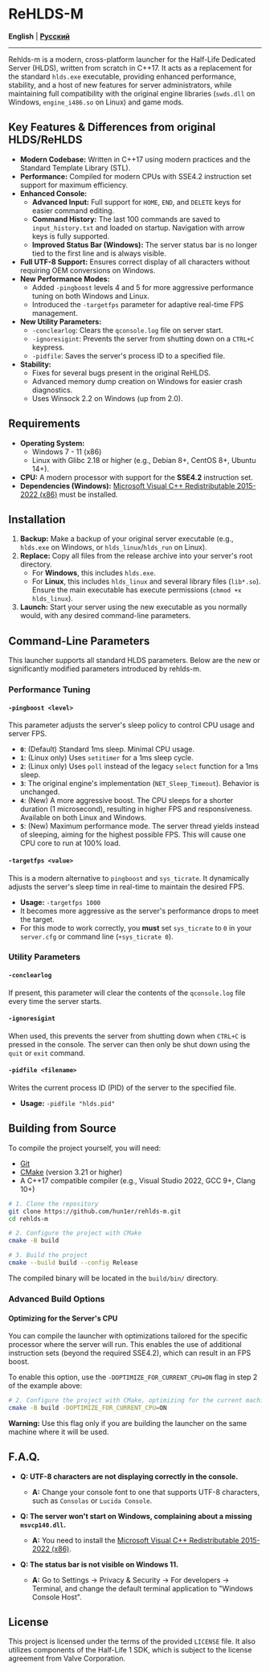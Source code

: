 # ReHLDS-M

**English** | **[Русский](https://github.com/hun1er/rehlds-m/blob/main/README.ru.md)**

---

Rehlds-m is a modern, cross-platform launcher for the Half-Life Dedicated Server (HLDS), written from scratch in C++17. It acts as a replacement for the standard `hlds.exe` executable, providing enhanced performance, stability, and a host of new features for server administrators, while maintaining full compatibility with the original engine libraries (`swds.dll` on Windows, `engine_i486.so` on Linux) and game mods.

## Key Features & Differences from original HLDS/ReHLDS

- **Modern Codebase:** Written in C++17 using modern practices and the Standard Template Library (STL).
- **Performance:** Compiled for modern CPUs with SSE4.2 instruction set support for maximum efficiency.
- **Enhanced Console:**
  - **Advanced Input:** Full support for `HOME`, `END`, and `DELETE` keys for easier command editing.
  - **Command History:** The last 100 commands are saved to `input_history.txt` and loaded on startup. Navigation with arrow keys is fully supported.
  - **Improved Status Bar (Windows):** The server status bar is no longer tied to the first line and is always visible.
- **Full UTF-8 Support:** Ensures correct display of all characters without requiring OEM conversions on Windows.
- **New Performance Modes:**
  - Added `-pingboost` levels 4 and 5 for more aggressive performance tuning on both Windows and Linux.
  - Introduced the `-targetfps` parameter for adaptive real-time FPS management.
- **New Utility Parameters:**
  - `-conclearlog`: Clears the `qconsole.log` file on server start.
  - `-ignoresigint`: Prevents the server from shutting down on a `CTRL+C` keypress.
  - `-pidfile`: Saves the server's process ID to a specified file.
- **Stability:**
  - Fixes for several bugs present in the original ReHLDS.
  - Advanced memory dump creation on Windows for easier crash diagnostics.
  - Uses Winsock 2.2 on Windows (up from 2.0).

## Requirements

- **Operating System:**
  - Windows 7 - 11 (x86)
  - Linux with Glibc 2.18 or higher (e.g., Debian 8+, CentOS 8+, Ubuntu 14+).
- **CPU:** A modern processor with support for the **SSE4.2** instruction set.
- **Dependencies (Windows):** [Microsoft Visual C++ Redistributable 2015-2022 (x86)](https://aka.ms/vs/17/release/vc_redist.x86.exe) must be installed.

## Installation

1.  **Backup:** Make a backup of your original server executable (e.g., `hlds.exe` on Windows, or `hlds_linux`/`hlds_run` on Linux).
2.  **Replace:** Copy all files from the release archive into your server's root directory.
    -   For **Windows**, this includes `hlds.exe`.
    -   For **Linux**, this includes `hlds_linux` and several library files (`lib*.so`). Ensure the main executable has execute permissions (`chmod +x hlds_linux`).
3.  **Launch:** Start your server using the new executable as you normally would, with any desired command-line parameters.

## Command-Line Parameters

This launcher supports all standard HLDS parameters. Below are the new or significantly modified parameters introduced by rehlds-m.

### Performance Tuning

#### `-pingboost <level>`

This parameter adjusts the server's sleep policy to control CPU usage and server FPS.

-   **`0`**: (Default) Standard 1ms sleep. Minimal CPU usage.
-   **`1`**: (Linux only) Uses `setitimer` for a 1ms sleep cycle.
-   **`2`**: (Linux only) Uses `poll` instead of the legacy `select` function for a 1ms sleep.
-   **`3`**: The original engine's implementation (`NET_Sleep_Timeout`). Behavior is unchanged.
-   **`4`**: (New) A more aggressive boost. The CPU sleeps for a shorter duration (1 microsecond), resulting in higher FPS and responsiveness. Available on both Linux and Windows.
-   **`5`**: (New) Maximum performance mode. The server thread yields instead of sleeping, aiming for the highest possible FPS. This will cause one CPU core to run at 100% load.

#### `-targetfps <value>`

This is a modern alternative to `pingboost` and `sys_ticrate`. It dynamically adjusts the server's sleep time in real-time to maintain the desired FPS.

-   **Usage:** `-targetfps 1000`
-   It becomes more aggressive as the server's performance drops to meet the target.
-   For this mode to work correctly, you **must** set `sys_ticrate` to `0` in your `server.cfg` or command line (`+sys_ticrate 0`).

### Utility Parameters

#### `-conclearlog`

If present, this parameter will clear the contents of the `qconsole.log` file every time the server starts.

#### `-ignoresigint`

When used, this prevents the server from shutting down when `CTRL+C` is pressed in the console. The server can then only be shut down using the `quit` or `exit` command.

#### `-pidfile <filename>`

Writes the current process ID (PID) of the server to the specified file.
- **Usage:** `-pidfile "hlds.pid"`

## Building from Source

To compile the project yourself, you will need:

-   [Git](https://git-scm.com/)
-   [CMake](https://cmake.org/) (version 3.21 or higher)
-   A C++17 compatible compiler (e.g., Visual Studio 2022, GCC 9+, Clang 10+)

```bash
# 1. Clone the repository
git clone https://github.com/hun1er/rehlds-m.git
cd rehlds-m

# 2. Configure the project with CMake
cmake -B build

# 3. Build the project
cmake --build build --config Release
```
The compiled binary will be located in the `build/bin/` directory.

### Advanced Build Options

#### Optimizing for the Server's CPU

You can compile the launcher with optimizations tailored for the specific processor where the server will run. This enables the use of additional instruction sets (beyond the required SSE4.2), which can result in an FPS boost.

To enable this option, use the `-DOPTIMIZE_FOR_CURRENT_CPU=ON` flag in step 2 of the example above:

```bash
# 2. Configure the project with CMake, optimizing for the current machine's CPU
cmake -B build -DOPTIMIZE_FOR_CURRENT_CPU=ON
```

**Warning:** Use this flag only if you are building the launcher on the same machine where it will be used.

## F.A.Q.

-   **Q: UTF-8 characters are not displaying correctly in the console.**
    -   **A:** Change your console font to one that supports UTF-8 characters, such as `Consolas` or `Lucida Console`.

-   **Q: The server won't start on Windows, complaining about a missing `msvcp140.dll`.**
    -   **A:** You need to install the [Microsoft Visual C++ Redistributable 2015-2022 (x86)](https://aka.ms/vs/17/release/vc_redist.x86.exe).

-   **Q: The status bar is not visible on Windows 11.**
    -   **A:** Go to Settings -> Privacy & Security -> For developers -> Terminal, and change the default terminal application to "Windows Console Host".

## License

This project is licensed under the terms of the provided `LICENSE` file. It also utilizes components of the Half-Life 1 SDK, which is subject to the license agreement from Valve Corporation.
